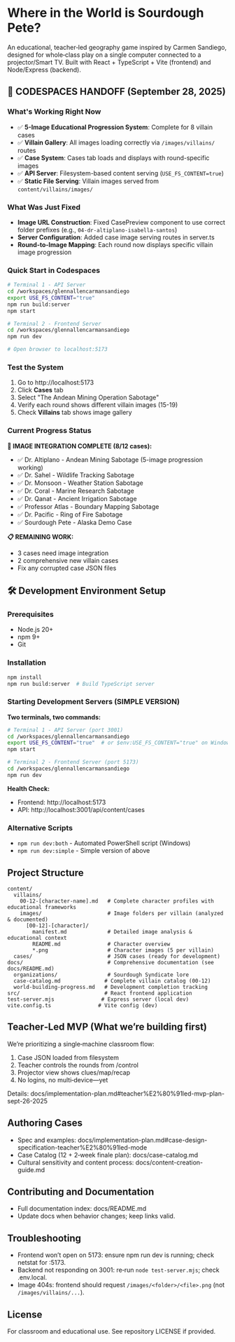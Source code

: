 # Where in the World is Sourdough Pete?

An educational, teacher‑led geography game inspired by Carmen Sandiego, designed for whole‑class play on a single computer connected to a projector/Smart TV. Built with React + TypeScript + Vite (frontend) and Node/Express (backend).

## 🚀 CODESPACES HANDOFF (September 28, 2025)

### What's Working Right Now
- ✅ **5-Image Educational Progression System**: Complete for 8 villain cases
- ✅ **Villain Gallery**: All images loading correctly via `/images/villains/` routes
- ✅ **Case System**: Cases tab loads and displays with round-specific images
- ✅ **API Server**: Filesystem-based content serving (`USE_FS_CONTENT=true`)
- ✅ **Static File Serving**: Villain images served from `content/villains/images/`

### What Was Just Fixed
- **Image URL Construction**: Fixed CasePreview component to use correct folder prefixes (e.g., `04-dr-altiplano-isabella-santos`)
- **Server Configuration**: Added case image serving routes in server.ts
- **Round-to-Image Mapping**: Each round now displays specific villain image progression

### Quick Start in Codespaces
```bash
# Terminal 1 - API Server
cd /workspaces/glennallencarmansandiego
export USE_FS_CONTENT="true"
npm run build:server
npm start

# Terminal 2 - Frontend Server  
cd /workspaces/glennallencarmansandiego
npm run dev

# Open browser to localhost:5173
```

### Test the System
1. Go to http://localhost:5173
2. Click **Cases** tab
3. Select "The Andean Mining Operation Sabotage" 
4. Verify each round shows different villain images (15-19)
5. Check **Villains** tab shows image gallery

### Current Progress Status

**🎉 IMAGE INTEGRATION COMPLETE (8/12 cases):**
- ✅ Dr. Altiplano - Andean Mining Sabotage (5-image progression working)
- ✅ Dr. Sahel - Wildlife Tracking Sabotage  
- ✅ Dr. Monsoon - Weather Station Sabotage
- ✅ Dr. Coral - Marine Research Sabotage
- ✅ Dr. Qanat - Ancient Irrigation Sabotage
- ✅ Professor Atlas - Boundary Mapping Sabotage
- ✅ Dr. Pacific - Ring of Fire Sabotage
- ✅ Sourdough Pete - Alaska Demo Case

**📋 REMAINING WORK:**
- 3 cases need image integration
- 2 comprehensive new villain cases
- Fix any corrupted case JSON files

## 🛠️ Development Environment Setup

### Prerequisites
- Node.js 20+
- npm 9+
- Git

### Installation
```bash
npm install
npm run build:server  # Build TypeScript server
```

### Starting Development Servers (SIMPLE VERSION)

**Two terminals, two commands:**

```bash
# Terminal 1 - API Server (port 3001)
cd /workspaces/glennallencarmansandiego
export USE_FS_CONTENT="true"  # or $env:USE_FS_CONTENT="true" on Windows
npm start

# Terminal 2 - Frontend Server (port 5173)  
cd /workspaces/glennallencarmansandiego
npm run dev
```

**Health Check:**
- Frontend: http://localhost:5173 
- API: http://localhost:3001/api/content/cases

### Alternative Scripts
- `npm run dev:both` - Automated PowerShell script (Windows)
- `npm run dev:simple` - Simple version of above

## Project Structure

```
content/
  villains/
    00-12-[character-name].md   # Complete character profiles with educational frameworks
    images/                     # Image folders per villain (analyzed & documented)
      [00-12]-[character]/
        manifest.md             # Detailed image analysis & educational context
        README.md               # Character overview
        *.png                   # Character images (5 per villain)
  cases/                        # JSON cases (ready for development)
docs/                           # Comprehensive documentation (see docs/README.md)
  organizations/                # Sourdough Syndicate lore
  case-catalog.md              # Complete villain catalog (00-12)
  world-building-progress.md   # Development completion tracking
src/                           # React frontend application
test-server.mjs               # Express server (local dev)
vite.config.ts               # Vite config (dev)
```

## Teacher‑Led MVP (What we’re building first)

We’re prioritizing a single‑machine classroom flow:
1) Case JSON loaded from filesystem
2) Teacher controls the rounds from /control
3) Projector view shows clues/map/recap
4) No logins, no multi‑device—yet

Details: docs/implementation-plan.md#teacher%E2%80%91led-mvp-plan-sept-26-2025

## Authoring Cases

- Spec and examples: docs/implementation-plan.md#case-design-specification-teacher%E2%80%91led-mode
- Case Catalog (12 + 2‑week finale plan): docs/case-catalog.md
- Cultural sensitivity and content process: docs/content-creation-guide.md

## Contributing and Documentation

- Full documentation index: docs/README.md
- Update docs when behavior changes; keep links valid.

## Troubleshooting

- Frontend won’t open on 5173: ensure npm run dev is running; check netstat for :5173.
- Backend not responding on 3001: re‑run `node test-server.mjs`; check .env.local.
- Image 404s: frontend should request `/images/<folder>/<file>.png` (not `/images/villains/...`).

## License

For classroom and educational use. See repository LICENSE if provided.

